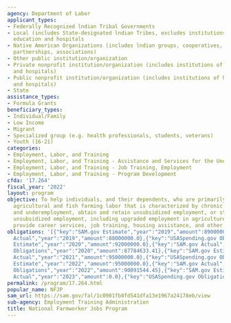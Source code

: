 ```yaml
---
agency: Department of Labor
applicant_types:
- Federally Recognized lndian Tribal Governments
- Local (includes State-designated lndian Tribes, excludes institutions of higher
  education and hospitals
- Native American Organizations (includes lndian groups, cooperatives, corporations,
  partnerships, associations)
- Other public institution/organization
- Private nonprofit institution/organization (includes institutions of higher education
  and hospitals)
- Public nonprofit institution/organization (includes institutions of higher education
  and hospitals)
- State
assistance_types:
- Formula Grants
beneficiary_types:
- Individual/Family
- Low Income
- Migrant
- Specialized group (e.g. health professionals, students, veterans)
- Youth (16-21)
categories:
- Employment, Labor, and Training
- Employment, Labor, and Training - Assistance and Services for the Unemployed
- Employment, Labor, and Training - Job Training, Employment
- Employment, Labor, and Training - Program Development
cfda: '17.264'
fiscal_year: '2022'
layout: program
objective: To help individuals, and their dependents, who are primarily employed in
  agricultural and fish farming labor that is characterized by chronic unemployment
  and underemployment, obtain and retain unsubsidized employment, or stabilize their
  unsubsidized employment, including upgraded employment in agriculture.  Grant organizations
  provide career services, job training, housing assistance, and other related assistance.
obligations: '[{"key":"SAM.gov Estimate","year":"2019","amount":89000000.0},{"key":"SAM.gov
  Actual","year":"2019","amount":88000000.0},{"key":"USASpending.gov Obligations","year":"2019","amount":87917808.6},{"key":"SAM.gov
  Estimate","year":"2020","amount":92000000.0},{"key":"SAM.gov Actual","year":"2020","amount":89000000.0},{"key":"USASpending.gov
  Obligations","year":"2020","amount":87784633.41},{"key":"SAM.gov Estimate","year":"2021","amount":94000000.0},{"key":"SAM.gov
  Actual","year":"2021","amount":95000000.0},{"key":"USASpending.gov Obligations","year":"2021","amount":93776508.96},{"key":"SAM.gov
  Estimate","year":"2022","amount":95000000.0},{"key":"SAM.gov Actual","year":"2022","amount":95000000.0},{"key":"USASpending.gov
  Obligations","year":"2022","amount":90091544.45},{"key":"SAM.gov Estimate","year":"2023","amount":99000000.0},{"key":"SAM.gov
  Actual","year":"2023","amount":0.0},{"key":"USASpending.gov Obligations","year":"2023","amount":-413687.09}]'
permalink: /program/17.264.html
popular_name: NFJP
sam_url: https://sam.gov/fal/1c0901fb8fd541dfa13e1967a24178eb/view
sub-agency: Employment Training Administration
title: National Farmworker Jobs Program
---
```

